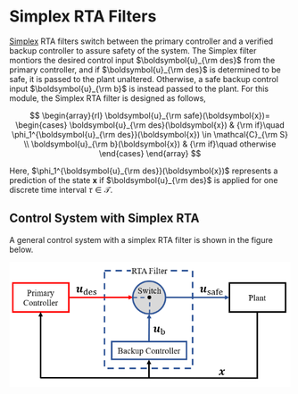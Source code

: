 # Simplex RTA Filters

[Simplex](https://apps.dtic.mil/sti/pdfs/ADA307890.pdf) RTA filters switch between the primary controller and a verified backup controller to assure safety of the system. The Simplex filter montiors the desired control input $\boldsymbol{u}_{\rm des}$ from the primary controller, and if $\boldsymbol{u}_{\rm des}$ is determined to be safe, it is passed to the plant unaltered. Otherwise, a safe backup control input $\boldsymbol{u}_{\rm b}$ is instead passed to the plant. For this module, the Simplex RTA filter is designed as follows,

$$
\begin{array}{rl}
\boldsymbol{u}_{\rm safe}(\boldsymbol{x})=
\begin{cases}
\boldsymbol{u}_{\rm des}(\boldsymbol{x}) & {\rm if}\quad \phi_1^{\boldsymbol{u}_{\rm des}}(\boldsymbol{x}) \in \mathcal{C}_{\rm S}  \\
\boldsymbol{u}_{\rm b}(\boldsymbol{x})  & {\rm if}\quad otherwise
\end{cases}
\end{array}
$$

Here, $\phi_1^{\boldsymbol{u}_{\rm des}}(\boldsymbol{x})$ represents a prediction of the state $\boldsymbol{x}$ if $\boldsymbol{u}_{\rm des}$ is applied for one discrete time interval $\tau \in \mathcal{T}$.

## Control System with Simplex RTA

A general control system with a simplex RTA filter is shown in the figure below.

![RTA Filter](figures/Switching.png)
